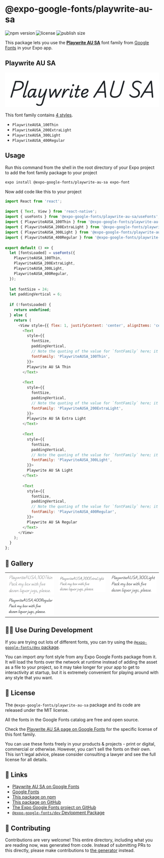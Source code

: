 # @expo-google-fonts/playwrite-au-sa

![npm version](https://flat.badgen.net/npm/v/@expo-google-fonts/playwrite-au-sa)
![license](https://flat.badgen.net/github/license/expo/google-fonts)
![publish size](https://flat.badgen.net/packagephobia/install/@expo-google-fonts/playwrite-au-sa)

This package lets you use the [**Playwrite AU SA**](https://fonts.google.com/specimen/Playwrite+AU+SA) font family from [Google Fonts](https://fonts.google.com/) in your Expo app.

## Playwrite AU SA

![Playwrite AU SA](./font-family.png)

This font family contains [4 styles](#-gallery).

- `PlaywriteAUSA_100Thin`
- `PlaywriteAUSA_200ExtraLight`
- `PlaywriteAUSA_300Light`
- `PlaywriteAUSA_400Regular`

## Usage

Run this command from the shell in the root directory of your Expo project to add the font family package to your project
```sh
expo install @expo-google-fonts/playwrite-au-sa expo-font
```

Now add code like this to your project
```js
import React from 'react';

import { Text, View } from 'react-native';
import { useFonts } from '@expo-google-fonts/playwrite-au-sa/useFonts';
import { PlaywriteAUSA_100Thin } from '@expo-google-fonts/playwrite-au-sa/100Thin';
import { PlaywriteAUSA_200ExtraLight } from '@expo-google-fonts/playwrite-au-sa/200ExtraLight';
import { PlaywriteAUSA_300Light } from '@expo-google-fonts/playwrite-au-sa/300Light';
import { PlaywriteAUSA_400Regular } from '@expo-google-fonts/playwrite-au-sa/400Regular';

export default () => {
  let [fontsLoaded] = useFonts({
    PlaywriteAUSA_100Thin,
    PlaywriteAUSA_200ExtraLight,
    PlaywriteAUSA_300Light,
    PlaywriteAUSA_400Regular,
  });

  let fontSize = 24;
  let paddingVertical = 6;

  if (!fontsLoaded) {
    return undefined;
  } else {
    return (
      <View style={{ flex: 1, justifyContent: 'center', alignItems: 'center' }}>
        <Text
          style={{
            fontSize,
            paddingVertical,
            // Note the quoting of the value for `fontFamily` here; it expects a string!
            fontFamily: 'PlaywriteAUSA_100Thin',
          }}>
          Playwrite AU SA Thin
        </Text>

        <Text
          style={{
            fontSize,
            paddingVertical,
            // Note the quoting of the value for `fontFamily` here; it expects a string!
            fontFamily: 'PlaywriteAUSA_200ExtraLight',
          }}>
          Playwrite AU SA Extra Light
        </Text>

        <Text
          style={{
            fontSize,
            paddingVertical,
            // Note the quoting of the value for `fontFamily` here; it expects a string!
            fontFamily: 'PlaywriteAUSA_300Light',
          }}>
          Playwrite AU SA Light
        </Text>

        <Text
          style={{
            fontSize,
            paddingVertical,
            // Note the quoting of the value for `fontFamily` here; it expects a string!
            fontFamily: 'PlaywriteAUSA_400Regular',
          }}>
          Playwrite AU SA Regular
        </Text>
      </View>
    );
  }
};

```

## 🔡 Gallery


||||
|-|-|-|
|![PlaywriteAUSA_100Thin](.//100Thin/PlaywriteAUSA_100Thin.ttf.png)|![PlaywriteAUSA_200ExtraLight](.//200ExtraLight/PlaywriteAUSA_200ExtraLight.ttf.png)|![PlaywriteAUSA_300Light](.//300Light/PlaywriteAUSA_300Light.ttf.png)||
|![PlaywriteAUSA_400Regular](.//400Regular/PlaywriteAUSA_400Regular.ttf.png)||||


## 👩‍💻 Use During Development

If you are trying out lots of different fonts, you can try using the [`@expo-google-fonts/dev` package](https://github.com/freeboub/google-fonts/tree/master/font-packages/dev#readme).

You can import *any* font style from any Expo Google Fonts package from it. It will load the fonts
over the network at runtime instead of adding the asset as a file to your project, so it may take longer
for your app to get to interactivity at startup, but it is extremely convenient
for playing around with any style that you want.

## 📖 License

The `@expo-google-fonts/playwrite-au-sa` package and its code are released under the MIT license.

All the fonts in the Google Fonts catalog are free and open source.

Check the [Playwrite AU SA page on Google Fonts](https://fonts.google.com/specimen/Playwrite+AU+SA) for the specific license of this font family.

You can use these fonts freely in your products & projects - print or digital, commercial or otherwise. However, you can't sell the fonts on their own. This isn't legal advice, please consider consulting a lawyer and see the full license for all details.

## 🔗 Links

- [Playwrite AU SA on Google Fonts](https://fonts.google.com/specimen/Playwrite+AU+SA)
- [Google Fonts](https://fonts.google.com/)
- [This package on npm](https://www.npmjs.com/package/@expo-google-fonts/playwrite-au-sa)
- [This package on GitHub](https://github.com/freeboub/google-fonts/tree/master/font-packages/playwrite-au-sa)
- [The Expo Google Fonts project on GitHub](https://github.com/freeboub/google-fonts)
- [`@expo-google-fonts/dev` Devlopment Package](https://github.com/freeboub/google-fonts/tree/master/font-packages/dev)

## 🤝 Contributing

Contributions are very welcome! This entire directory, including what you are reading now, was generated from code. Instead of submitting PRs to this directly, please make contributions to [the generator](https://github.com/freeboub/google-fonts/tree/master/packages/generator) instead.

